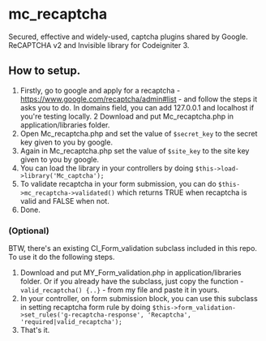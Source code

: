 # mc_recaptcha

Secured, effective and widely-used, captcha plugins shared by Google.
ReCAPTCHA v2 and Invisible library for Codeigniter 3. 

## How to setup.

1. Firstly, go to google and apply for a recaptcha - https://www.google.com/recaptcha/admin#list - and follow the steps it asks you to do. In domains field, you can add 127.0.0.1 and localhost if you're testing locally. 
2 Download and put Mc_recaptcha.php in application/libraries folder.
3. Open Mc_recaptcha.php and set the value of `$secret_key` to the secret key given to you by google. 
4. Again in Mc_recaptcha.php set the value of `$site_key` to the site key given to you by google. 
5. You can load the library in your controllers by doing `$this->load->library('Mc_captcha');`
6. To validate recaptcha in your form submission, you can do `$this->mc_recaptcha->validated()` which returns TRUE when recaptcha is valid and FALSE when not.
7. Done.

### (Optional)
BTW, there's an existing CI_Form_validation subclass included in this repo. To use it do the following steps.
1. Download and put MY_Form_validation.php in application/libraries folder. Or if you already have the subclass, just copy the function - `valid_recaptcha() {..}` - from my file and paste it in yours.
2. In your controller, on form submission block, you can use this subclass in setting recaptcha form rule by doing `$this->form_validation->set_rules('g-recaptcha-response', 'Recaptcha', 'required|valid_recaptcha');`
3. That's it.
